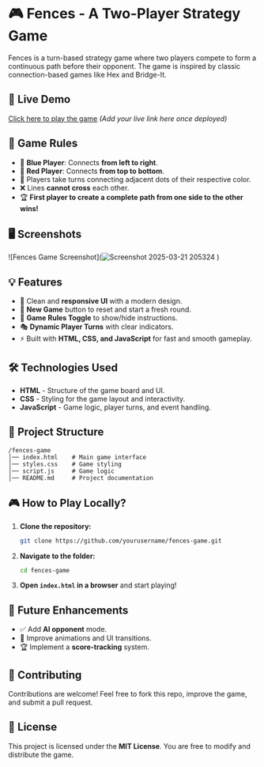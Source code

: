 # 🎮 Fences - A Two-Player Strategy Game

Fences is a turn-based strategy game where two players compete to form a continuous path before their opponent. The game is inspired by classic connection-based games like Hex and Bridge-It.

## 🚀 Live Demo
[Click here to play the game]([fencesgame.netlify.app](https://fencesgame.netlify.app/)) *(Add your live link here once deployed)*

## 📌 Game Rules
- 🔵 **Blue Player**: Connects **from left to right**.
- 🔴 **Red Player**: Connects **from top to bottom**.
- 🎲 Players take turns connecting adjacent dots of their respective color.
- ❌ Lines **cannot cross** each other.
- 🏆 **First player to create a complete path from one side to the other wins!**

## 🖥️ Screenshots
![Fences Game Screenshot](![Screenshot 2025-03-21 205324](https://github.com/user-attachments/assets/7e594247-c3dd-4912-9090-ffcd328b5bb4)
) 
## 💡 Features
- 🎨 Clean and **responsive UI** with a modern design.
- 🔄 **New Game** button to reset and start a fresh round.
- 👀 **Game Rules Toggle** to show/hide instructions.
- 🎭 **Dynamic Player Turns** with clear indicators.
- ⚡ Built with **HTML, CSS, and JavaScript** for fast and smooth gameplay.

## 🛠️ Technologies Used
- **HTML** - Structure of the game board and UI.
- **CSS** - Styling for the game layout and interactivity.
- **JavaScript** - Game logic, player turns, and event handling.

## 📂 Project Structure
```
/fences-game
│── index.html    # Main game interface
│── styles.css    # Game styling
│── script.js     # Game logic
│── README.md     # Project documentation
```

## 🎮 How to Play Locally?
1. **Clone the repository:**
   ```sh
   git clone https://github.com/yourusername/fences-game.git
   ```
2. **Navigate to the folder:**
   ```sh
   cd fences-game
   ```
3. **Open `index.html` in a browser** and start playing!

## 🎯 Future Enhancements
- ✅ Add **AI opponent** mode.
- 🎨 Improve animations and UI transitions.
- 🏆 Implement a **score-tracking** system.

## 🤝 Contributing
Contributions are welcome! Feel free to fork this repo, improve the game, and submit a pull request.

## 📜 License
This project is licensed under the **MIT License**. You are free to modify and distribute the game.
